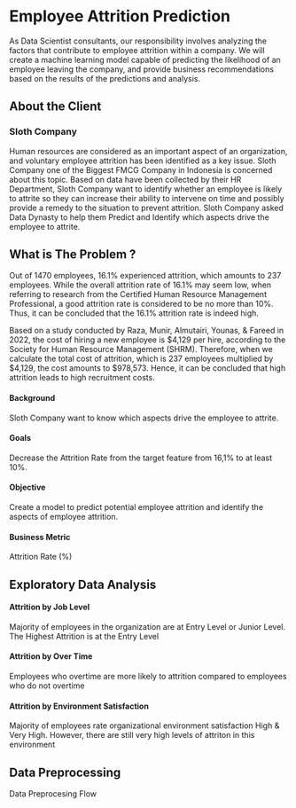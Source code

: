 # Employee Attrition Prediction

As Data Scientist consultants, our responsibility involves analyzing the factors that contribute to employee attrition within a company. We will create a machine learning model capable of predicting the likelihood of an employee leaving the company, and provide business recommendations based on the results of the predictions and analysis.


## About the Client 
### Sloth Company

Human resources are considered as an important aspect of an organization, and voluntary employee attrition has been identified as a key issue. Sloth Company one of the Biggest FMCG Company in Indonesia is concerned about this topic.
Based on data have been collected by their HR Department, Sloth Company want to identify whether an employee is likely to attrite so they can increase their ability to intervene on time and possibly provide a remedy to the situation to prevent attrition.
Sloth Company asked Data Dynasty to help them Predict and Identify which aspects drive the employee to attrite.

## What  is The Problem ?

Out of 1470 employees, 16.1% experienced attrition, which amounts to 237 employees. While the overall attrition rate of 16.1% may seem low, when referring to research from the Certified Human Resource Management Professional, a good attrition rate is considered to be no more than 10%. Thus, it can be concluded that the 16.1% attrition rate is indeed high.

Based on a study conducted by Raza, Munir, Almutairi, Younas, & Fareed in 2022, the cost of hiring a new employee is $4,129 per hire, according to the Society for Human Resource Management (SHRM). Therefore, when we calculate the total cost of attrition, which is 237 employees multiplied by $4,129, the cost amounts to $978,573. Hence, it can be concluded that high attrition leads to high recruitment costs.
#### Background 
Sloth Company want to know which aspects drive the employee to attrite.
####  Goals
Decrease the Attrition Rate from the target feature from 16,1%  to at least 10%. 
####  Objective 
Create a model to predict potential employee attrition and identify the aspects of employee attrition.
####  Business Metric
Attrition Rate (%)

## Exploratory Data Analysis
#### Attrition by Job Level
Majority of employees in the organization are at Entry Level or Junior Level. The Highest Attrition is at the Entry Level

#### Attrition by Over Time
Employees who overtime are more likely to  attrition compared to employees who do not overtime

#### Attrition by  Environment Satisfaction
Majority of employees rate organizational environment satisfaction High & Very High. However, there are still very high levels of attriton in this environment


## Data Preprocessing
Data Preprocesing Flow
